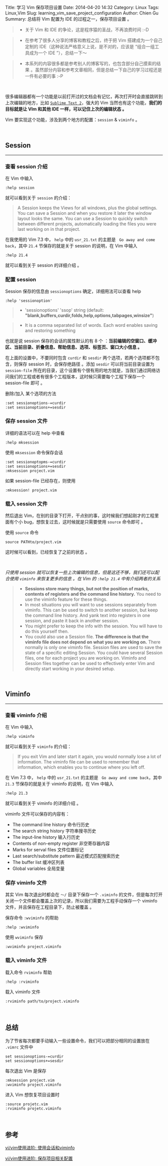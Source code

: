 Title: 学习 Vim 保存项目设置 
Date: 2014-04-20 14:32
Category: Linux
Tags: Linux,Vim
Slug: learning_vim_save_project_configuration
Author: Chien Gu
Summary: 总结将 Vim 配置为 IDE 的过程之一，保存项目设置 。

> + 关于 Vim 和 IDE 的争论，这是程序猿的圣战，不再浪费时间 :-D

> + 在参考了很多人分享的博客和教程之后，终于把 Vim 搭建成为一个自己定制的 IDE（这种说法严格意义上说，是不对的，应该是 “组合一组工具成为一个 IDE ”），总结一下～

> + 本系列的内容很多都是参考别人的博客写的，也包含部分自己摸索的结果 。虽然部分内容和参考文章相同，但是总结一下自己的学习过程还是一件有必要的事 :-P

<br>

很多编辑器都有一个功能是以前打开过的文档会有记忆，再次打开时会直接跳转到上次编辑的地方，比如  [`Sublime Text 2`][sb2]，强大的 Vim 当然也有这个功能，**我们的目标就是让 VIm 和其他 IDE 一样，可以记住上次的编辑状态 。**

Vim 要实现这个功能，涉及到两个地方的配置：`session` & `viminfo` 。

[sb2]: http://www.sublimetext.com/2

<br>

## Session
* * *
### 查看 session 介绍

在 Vim 中输入

    :help session

就可以看到关于 `session` 的介绍：

> A Session keeps the Views for all windows, plus the global settings.  You can save a Session and when you restore it later the window layout looks the same. You can use a Session to quickly switch between different projects, automatically loading the files you were last working on in that project.

在我使用的 Vim 7.3 中， `help` 中的 `usr_21.txt` 的主题是 ` Go away and come back`，其中 `21.4`  节保存的就是关于 session 的说明，在 Vim 中输入

    :help 21.4

就可以看到关于 session 的详细介绍 。

### 配置 session

Session 保存的信息由 `sessionoptions` 确定，详细用法可以查看 help

    :help 'sessionoption'

> + 'sessionoptions' 'ssop' string  (default: **"blank,buffers,curdir,folds,help,options,tabpages,winsize"**)

> + It is a comma separated list of words.  Each word enables saving and restoring something

也就是说 session 保存的会话的属性默认的有 8 个 ：**当前编辑的空窗口、缓冲区、当前目录、折叠信息、帮助信息、选项、标签页、窗口大小信息 。**

在上面的设置中，不要同时包含 `curdir` 和 `sesdir` 两个选项，若两个选项都不包含，则保存 session 时，会保存绝路径 。添加 `sesdir` 可以将当前目录设置为 `session-file`  所在的目录，这个设置有个很有用的地方就是，当我们通过网络访问我们的工程或者有很多个工程版本，这时候只需要每个工程下保存一个 session-file 即可 。

删除/加入 某个选项的方法

    :set sessionoptions-=curdir
    :set sessionoptions+=sesdir

### 保存 session 文件

详细的语法可以在 help 中查看

    :help mksession

使用 `mksession` 命令保存会话

    :set sessionoptopms-=curdir
    :set sessionoptions+=sesdir
    :mksession project.vim
    
如果 session-file 已经存在，则使用

    :mksession! project.vim

### 载入 session 文件

然后退出 Vim，在别的目录下打开，干点别的事，这时候我们想起刚才的工程里面有个小 bug，想恢复过去，这时候就是只需要使用 `source` 命令即可 。

使用 `source` 命令

    source PATHto/project.vim
    
这时候可以看到，已经恢复了之前的状态 。

<br>

*只使用 session 就可以恢复一些上次编辑的信息，但是这还不够，我们还可以配合使用 `viminfo` 来恢复更多的信息 。在 Vim 的 `:help 21.4` 中有介绍两者的关系*

> + **Sessions store many things, but not the position of marks, contents of registers and the command line history.**  You need to use the viminfo feature for these things.
> + In most situations you will want to use sessions separately from viminfo. This can be used to switch to another session, but keep the command line history.  And yank text into registers in one session, and paste it back in another session.
> + You might prefer to keep the info with the session.  You will have to do this yourself then.
> + You could also use a Session file.  **The difference is that the viminfo file does not depend on what you are working on.**  There normally is only one viminfo file.  Session files are used to save the state of a specific editing Session.  You could have several Session files, one for each project you are working on.  Viminfo and Session files together can be used to effectively
enter Vim and directly start working in your desired setup.

<br>

## Viminfo
* * *

### 查看 viminfo 介绍

在 Vim 中输入

    :help viminfo

就可以看到关于 `viminfo` 的介绍：

> If you exit Vim and later start it again, you would normally lose a lot of information.  The viminfo file can be used to remember that information, which enables you to continue where you left off.

在 Vim 7.3 中， `help` 中的 `usr_21.txt` 的主题是 ` Go away and come back`，其中 `21.3`  节保存的就是关于 viminfo 的说明，在 Vim 中输入

    :help 21.3

就可以看到关于 viminfo 的详细介绍 。

viminfo 文件可以保存的内容有：

+ The command line history 命令行历史
+ The search string history 字符串搜寻历史
+ The input-line history 输入行历史
+ Contents of non-empty register 非空寄存器内容
+ Marks for serval files 文件位置标记
+ Last search/substitute pattern 最近模式匹配搜索历史
+ The buffer list 缓冲区列表
+ Global variables 全局变量

### 保存 viminfo 文件

其实 Vim 每次退出时都会在 `～/` 目录下保存一个 `.viminfo` 的文件，但是每次打开关闭一个文件都会覆盖上次的记录，所以我们需要为工程手动保存一个 viminfo 文件，并且保存在工程目录下，防止被覆盖 。

保存命令 `:wviminfo` 的帮助

    :help :wviminfo

使用 `wviminfo` 保存

    :wviminfo project.viminfo

### 载入 viminfo 文件

载入命令 `rviminfo` 帮助

    :help :rviminfo

载入 viminfo 文件

    :rviminfo path/to/project.viminfo

<br>

## 总结

为了节省每次都要手动输入一些设置命令，我们可以把部分相同的设置放在 `.vimrc` 文件中

    set sessionoptions-=curdir
    set sessionoptions+=sesdir

每次退出 Vim 是保存

    :mksession project.vim
    :wviminfo project.viminfo

进入 Vim 想恢复项目设置时

    :source projetc.vim
    :rviminfo projetc.viminfo
    
<br>

## 参考

[vi/vim使用进阶: 使用会话和viminfo](http://easwy.com/blog/archives/advanced-vim-skills-session-file-and-viminfo/)

[vi/vim使用进阶: 保存项目相关配置](http://easwy.com/blog/archives/advanced-vim-skills-save-project-configuration/)
